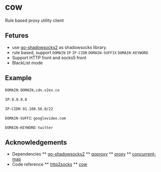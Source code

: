 # cow
Rule based proxy utility client

## Fetures
* use [go-shadowsocks2](https://github.com/shadowsocks/go-shadowsocks2) as shadowsocks library.
* rule based, support `DOMAIN` `IP` `IP-CIDR` `DOMAIN-SUFFIX` `DOMAIN-KEYWORD`
* Support HTTP front and socks5 front
* BlackList mode

## Example
`DOMAIN`: `DOMAIN,cdn.v2ex.co`

`IP`: `8.8.8.8`

`IP-CIDR`: `91.108.56.0/22`

`DOMAIN-SUFFI`: `googlevideo.com`

`DOMAIN-KEYWORD`: `twitter`

## Acknowledgements
* Dependencies
** [go-shadowsocks2](https://github.com/shadowsocks/go-shadowsocks2)
** [goproxy](github.com/elazarl/goproxy)
** [proxy](https://github.com/golang/net/tree/master/proxy)
** [concurrent-map](github.com/orcaman/concurrent-map)
* Code reference
** [http2socks](https://github.com/mischief/http2socks)
** [cow](https://github.com/cyfdecyf/cow)
